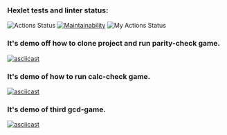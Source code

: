 ### Hexlet tests and linter status:
![Actions Status](https://github.com/Yur-ok/php-project-lvl1/workflows/hexlet-check/badge.svg) [![Maintainability](https://api.codeclimate.com/v1/badges/5380a54b395829b5dd53/maintainability)](https://codeclimate.com/github/Yur-ok/php-project-lvl1/maintainability) ![My Actions Status](https://github.com/Yur-ok/php-project-lvl1/workflows/CI/badge.svg)

### It's demo off how to clone project and run parity-check game.
[![asciicast](https://asciinema.org/a/365733.svg)](https://asciinema.org/a/365733)

### It's demo of how to run calc-check game.
[![asciicast](https://asciinema.org/a/USzmFfpAjm597WZxlXJLjIi1P.svg)](https://asciinema.org/a/USzmFfpAjm597WZxlXJLjIi1P)

### It's demo of third gcd-game.
[![asciicast](https://asciinema.org/a/Nu00x1sKYUwEq5fo4SgoYa93B.svg)](https://asciinema.org/a/Nu00x1sKYUwEq5fo4SgoYa93B)
